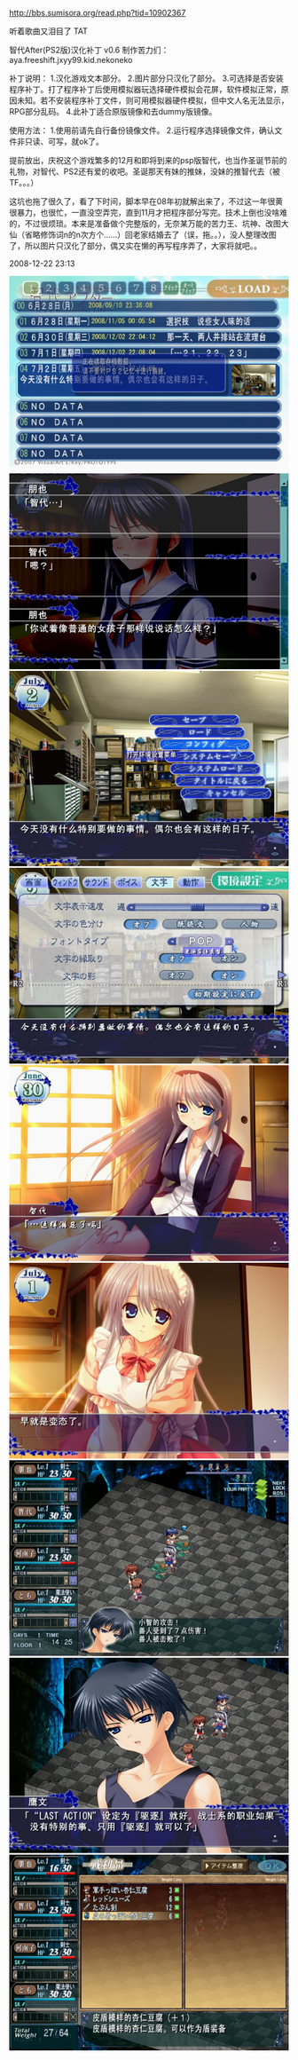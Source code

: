 ﻿http://bbs.sumisora.org/read.php?tid=10902367

听着歌曲又泪目了 TAT

智代After(PS2版)汉化补丁 v0.6
制作苦力们：
aya.freeshift.jxyy99.kid.nekoneko

补丁说明：
1.汉化游戏文本部分。
2.图片部分只汉化了部分。
3.可选择是否安装程序补丁。打了程序补丁后使用模拟器玩选择硬件模拟会花屏，软件模拟正常，原因未知。若不安装程序补丁文件，则可用模拟器硬件模拟，但中文人名无法显示，RPG部分乱码。
4.此补丁适合原版镜像和去dummy版镜像。

使用方法：
1.使用前请先自行备份镜像文件。
2.运行程序选择镜像文件，确认文件非只读、可写，就ok了。


提前放出，庆祝这个游戏繁多的12月和即将到来的psp版智代，也当作圣诞节前的礼物，对智代、PS2还有爱的收吧。圣诞那天有妹的推妹，没妹的推智代去（被TF。。。）

这坑也拖了很久了，看了下时间，脚本早在08年初就解出来了，不过这一年很黄很暴力，也很忙，一直没空弄完，直到11月才把程序部分写完。技术上倒也没啥难的，不过很烦琐。本来是准备做个完整版的，无奈某万能的苦力王、坑神、改图大仙（省略修饰词n的n次方个……）回老家结婚去了（误，拖。。），没人整理改图了，所以图片只汉化了部分，偶又实在懒的再写程序弄了，大家将就吧。。

2008-12-22 23:13

![ScreenShot](screen/1.jpg)
![ScreenShot](screen/2.jpg)
![ScreenShot](screen/3.jpg)
![ScreenShot](screen/4.jpg)
![ScreenShot](screen/5.jpg)
![ScreenShot](screen/6.jpg)
![ScreenShot](screen/7.jpg)
![ScreenShot](screen/8.jpg)
![ScreenShot](screen/9.jpg)
